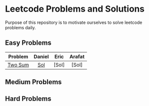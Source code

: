 # Leetcode Problems and Solutions

Purpose of this repository is to motivate ourselves to solve leetcode problems daily.


## Easy Problems

|                          Problem                            |Daniel| Eric | Arafat |
|-------------------------------------------------------------|:----:|:----:|:------:|
|[Two Sum](https://leetcode.com/problems/two-sum/description/)|[Sol](./1.TwoSum/Daniel.java)|[Sol] | [Sol] |

## Medium Problems

## Hard Problems
